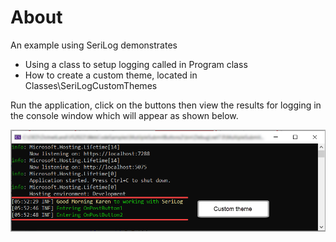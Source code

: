 ﻿# About

An example using SeriLog demonstrates

- Using a class to setup logging called in Program class
- How to create a custom theme, located in Classes\SeriLogCustomThemes

Run the application, click on the buttons then view the results for logging in the console window which will appear as shown below.

![Title](assets/title.png)